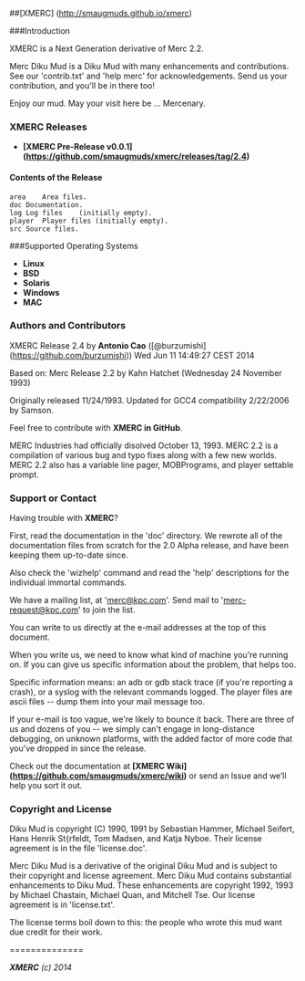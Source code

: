 ##[XMERC] (http://smaugmuds.github.io/xmerc)

###Introduction

XMERC is a Next Generation derivative of Merc 2.2.

Merc Diku Mud is a Diku Mud with many enhancements and contributions. See our 'contrib.txt' and 'help merc' for acknowledgements.  Send us your contribution, and you'll be in there too!

Enjoy our mud.  May your visit here be ... Mercenary.


### XMERC Releases

 * **[XMERC Pre-Release v0.0.1] (https://github.com/smaugmuds/xmerc/releases/tag/2.4)**

#### Contents of the Release

	area	Area files.
	doc	Documentation.
	log	Log files    (initially empty).
	player	Player files (initially empty).
	src	Source files.


###Supported Operating Systems

 - **Linux**
 - **BSD**
 - **Solaris**
 - **Windows**
 - **MAC**

 
### Authors and Contributors

XMERC Release 2.4 by **Antonio Cao** ([@burzumishi] (https://github.com/burzumishi))
Wed Jun 11 14:49:27 CEST 2014

Based on: Merc Release 2.2 by Kahn Hatchet (Wednesday 24 November 1993)

Originally released 11/24/1993.
Updated for GCC4 compatibility 2/22/2006 by Samson.

Feel free to contribute with **XMERC in GitHub**.

MERC Industries had officially disolved October 13, 1993.  MERC 2.2 is a compilation of various bug and typo fixes along with a few new worlds.  MERC 2.2 also has a variable line pager, MOBPrograms, and player settable prompt.


### Support or Contact

Having trouble with **XMERC**?

First, read the documentation in the 'doc' directory.  We rewrote all of the documentation files from scratch for the 2.0 Alpha release, and have been keeping them up-to-date since.

Also check the 'wizhelp' command and read the 'help' descriptions for the individual immortal commands.

We have a mailing list, at 'merc@kpc.com'.  Send mail to 'merc-request@kpc.com' to join the list.

You can write to us directly at the e-mail addresses at the top of this document.

When you write us, we need to know what kind of machine you're running on.  If you can give us specific information about the problem, that helps too.

Specific information means: an adb or gdb stack trace (if you're reporting a crash), or a syslog with the relevant commands logged.  The player files are ascii files -- dump them into your mail message too.

If your e-mail is too vague, we're likely to bounce it back.  There are three of us and dozens of you -- we simply can't engage in long-distance debugging, on unknown platforms, with the added factor of more code that you've dropped in
since the release.

Check out the documentation at **[XMERC Wiki] (https://github.com/smaugmuds/xmerc/wiki)** or send an Issue and we’ll help you sort it out.


### Copyright and License

Diku Mud is copyright (C) 1990, 1991 by Sebastian Hammer, Michael Seifert, Hans Henrik St{rfeldt, Tom Madsen, and Katja Nyboe.  Their license agreement is in the file 'license.doc'.

Merc Diku Mud is a derivative of the original Diku Mud and is subject to their copyright and license agreement.  Merc Diku Mud contains substantial enhancements to Diku Mud.  These enhancements are copyright 1992, 1993 by Michael Chastain, Michael Quan, and Mitchell Tse.  Our license agreement is in 'license.txt'.

The license terms boil down to this: the people who wrote this mud want due credit for their work.


==============

_**XMERC** (c) 2014_
